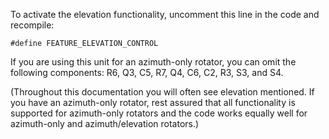 To activate the elevation functionality, uncomment this line in the code and recompile:

`#define FEATURE_ELEVATION_CONTROL`

If you are using this unit for an azimuth-only rotator, you can omit the following components: R6, Q3, C5, R7, Q4, C6, C2, R3, S3, and S4.

(Throughout this documentation you will often see elevation mentioned.  If you have an azimuth-only rotator, rest assured that all functionality is supported for azimuth-only rotators and the code works equally well for azimuth-only and azimuth/elevation rotators.)
